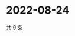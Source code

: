 # 2022-08-24

共 0 条

<!-- BEGIN WEIBO -->
<!-- 最后更新时间 Wed Aug 24 2022 07:16:48 GMT+0800 (China Standard Time) -->

<!-- END WEIBO -->
